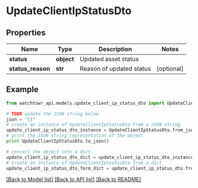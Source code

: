 # UpdateClientIpStatusDto


## Properties
Name | Type | Description | Notes
------------ | ------------- | ------------- | -------------
**status** | **object** | Updated asset status | 
**status_reason** | **str** | Reason of updated status | [optional] 

## Example

```python
from watchtowr_api.models.update_client_ip_status_dto import UpdateClientIpStatusDto

# TODO update the JSON string below
json = "{}"
# create an instance of UpdateClientIpStatusDto from a JSON string
update_client_ip_status_dto_instance = UpdateClientIpStatusDto.from_json(json)
# print the JSON string representation of the object
print UpdateClientIpStatusDto.to_json()

# convert the object into a dict
update_client_ip_status_dto_dict = update_client_ip_status_dto_instance.to_dict()
# create an instance of UpdateClientIpStatusDto from a dict
update_client_ip_status_dto_form_dict = update_client_ip_status_dto.from_dict(update_client_ip_status_dto_dict)
```
[[Back to Model list]](../README.md#documentation-for-models) [[Back to API list]](../README.md#documentation-for-api-endpoints) [[Back to README]](../README.md)


